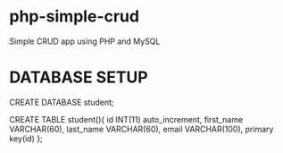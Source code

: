 # php-simple-crud
Simple CRUD app using PHP and MySQL

# DATABASE SETUP

CREATE DATABASE student;

CREATE TABLE student(){
  id INT(11) auto_increment,
  first_name VARCHAR(60),
  last_name VARCHAR(60),
  email VARCHAR(100),
  primary key(id)
};
